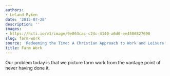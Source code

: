 ```yaml
---
authors:
- Leland Ryken
date: '2015-07-20'
description: ''
images:
- https://hcti.io/v1/image/9e863cac-c24c-4140-a6d0-ee4586827690
slug: farm-work
source: 'Redeeming the Time: A Christian Approach to Work and Leisure'
title: Farm Work
---
```


Our problem today is that we picture farm work from the vantage point of never having done it.